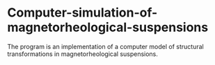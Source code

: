 # Computer-simulation-of-magnetorheological-suspensions
The program is an implementation of a computer model of structural transformations in magnetorheological suspensions.
